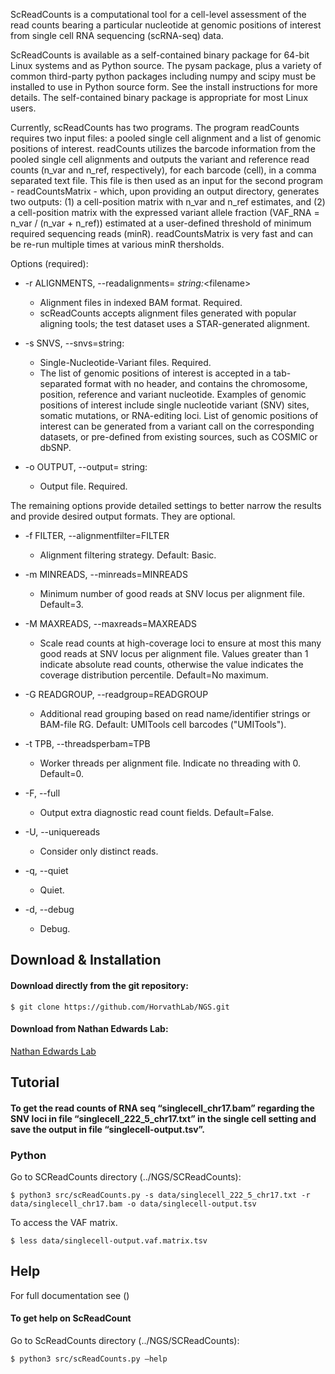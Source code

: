 
ScReadCounts is a computational tool for a cell-level assessment of the read counts bearing a particular nucleotide at genomic positions of interest from single cell RNA sequencing (scRNA-seq) data. 

ScReadCounts is available as a self-contained binary package for 64-bit
Linux systems and as Python source. The pysam package, plus a variety
of common third-party python packages including numpy and scipy must
be installed to use in Python source form. See the install
instructions for more details. The self-contained binary package is
appropriate for most Linux users.

Currently, scReadCounts has two programs. The program readCounts requires two input files: a pooled single cell alignment and a list of genomic positions of interest. readCounts utilizes the barcode information from the pooled single cell alignments and outputs the variant and reference read counts (n_var and n_ref, respectively), for each barcode (cell), in a comma separated text file. This file is then used as an input for the second program - readCountsMatrix - which, upon providing an output directory, generates two outputs: (1) a cell-position matrix with n_var and n_ref estimates, and (2) a cell-position matrix with the expressed variant allele fraction (VAF_RNA = n_var / (n_var + n_ref)) estimated at a user-defined threshold of minimum required sequencing reads (minR). readCountsMatrix is very fast and can be re-run multiple times at various minR thersholds.

Options (required):


* -r ALIGNMENTS, --readalignments= _string:_\<filename\>
    * Alignment files in indexed BAM format. Required. 
    * scReadCounts accepts alignment files generated with popular aligning tools; the test dataset uses a STAR-generated alignment.


* -s SNVS, --snvs=string:<filename> 
  * Single-Nucleotide-Variant files. Required. 
  * The list of genomic positions of interest is accepted in a tab-separated format with no header, and contains the chromosome, position, reference and variant nucleotide. Examples of genomic positions of interest include single nucleotide variant (SNV) sites, somatic mutations, or RNA-editing loci. List of genomic positions of interest can be generated from a variant call on the corresponding datasets, or pre-defined from existing sources, such as COSMIC or dbSNP.

 
 * -o OUTPUT, --output= string:<filename>
    * Output file. Required.

The remaining options provide detailed settings to better narrow the results and provide desired output formats. They are optional.

* -f FILTER, --alignmentfilter=FILTER
  * Alignment filtering strategy. Default: Basic.

* -m MINREADS, --minreads=MINREADS
  * Minimum number of good reads at SNV locus per alignment file. Default=3.

* -M MAXREADS, --maxreads=MAXREADS
  * Scale read counts at high-coverage loci to ensure at most this many good reads at SNV locus per alignment file. Values greater than 1 indicate absolute read counts, otherwise the value indicates the coverage distribution percentile. Default=No maximum.

* -G READGROUP, --readgroup=READGROUP
  * Additional read grouping based on read name/identifier strings or BAM-file RG. Default: UMITools cell barcodes ("UMITools").

* -t TPB, --threadsperbam=TPB
  * Worker threads per alignment file. Indicate no threading with 0. Default=0.

* -F, --full
  * Output extra diagnostic read count fields. Default=False.

* -U, --uniquereads
  * Consider only distinct reads.

* -q, --quiet
  * Quiet.

* -d, --debug
  * Debug.
  
## Download & Installation ##
#### Download directly from the git repository: ####
```
$ git clone https://github.com/HorvathLab/NGS.git
```
#### Download from Nathan Edwards Lab: ####
[Nathan Edwards Lab](http://edwardslab.bmcb.georgetown.edu/software/downloads/HorvathLab/)



## Tutorial ##
#### To get the read counts of RNA seq “singlecell_chr17.bam” regarding the SNV loci in file “singlecell_222_5_chr17.txt” in the single cell setting and save the output in file “singlecell-output.tsv”. ####

### Python ###
Go to SCReadCounts directory (../NGS/SCReadCounts):

```
$ python3 src/scReadCounts.py -s data/singlecell_222_5_chr17.txt -r data/singlecell_chr17.bam -o data/singlecell-output.tsv
```
To access the VAF matrix.
```
$ less data/singlecell-output.vaf.matrix.tsv
```

## Help ##
For full documentation see ()

#### To get help on ScReadCount ####
Go to ScReadCounts directory (../NGS/SCReadCounts):
```
$ python3 src/scReadCounts.py –help
```
